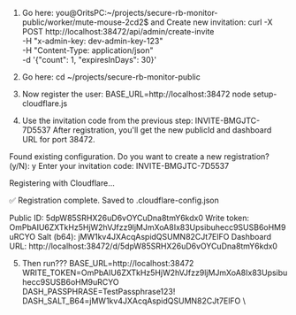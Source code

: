 1. Go here: you@OritsPC:~/projects/secure-rb-monitor-public/worker/mute-mouse-2cd2$
and Create new invitation:
curl -X POST http://localhost:38472/api/admin/create-invite \
  -H "x-admin-key: dev-admin-key-123" \
  -H "Content-Type: application/json" \
  -d '{"count": 1, "expiresInDays": 30}'

2. Go here: cd ~/projects/secure-rb-monitor-public

3. Now register the user:
BASE_URL=http://localhost:38472 node setup-cloudflare.js

4. Use the invitation code from the previous step: INVITE-BMGJTC-7D5537
After registration, you'll get the new publicId and dashboard URL for port 38472. 


Found existing configuration.
Do you want to create a new registration? (y/N): y
Enter your invitation code: INVITE-BMGJTC-7D5537

Registering with Cloudflare...

✅ Registration complete. Saved to .cloudflare-config.json

Public ID:     5dpW85SRHX26uD6vOYCuDna8tmY6kdx0
Write token:   OmPbAIU6ZXTkHz5HjW2hVJfzz9ljMJmXoA8Ix83Upsibuhecc9SUSB6oHM9uRCYO
Salt (b64):    jMW1kv4JXAcqAspidQSUMN82CJt7ElFO
Dashboard URL: http://localhost:38472/d/5dpW85SRHX26uD6vOYCuDna8tmY6kdx0


5. Then run???
BASE_URL=http://localhost:38472 \
WRITE_TOKEN=OmPbAIU6ZXTkHz5HjW2hVJfzz9ljMJmXoA8Ix83Upsibuhecc9SUSB6oHM9uRCYO \
DASH_PASSPHRASE=TestPassphrase123! \
DASH_SALT_B64=jMW1kv4JXAcqAspidQSUMN82CJt7ElFO \


